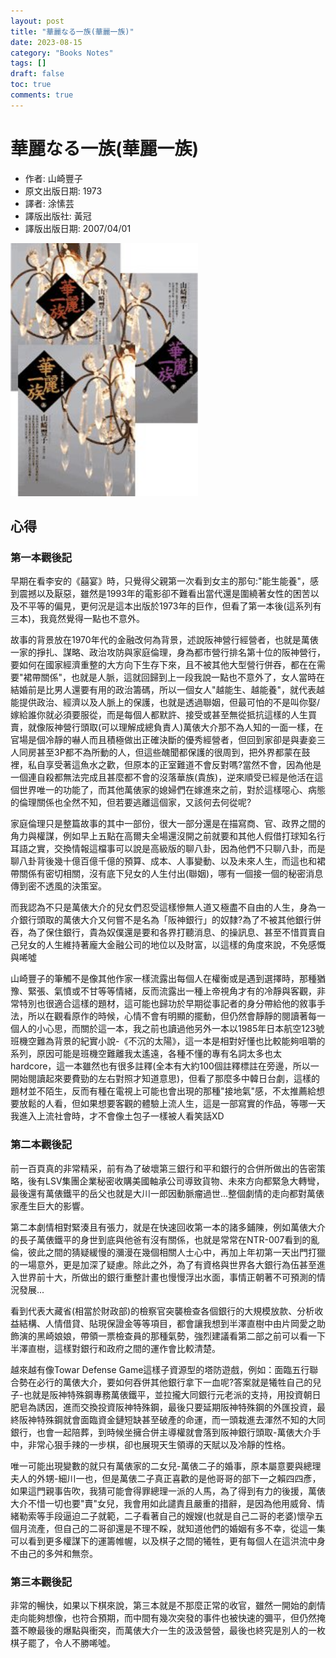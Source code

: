 ```yaml
---
layout: post
title: "華麗なる一族(華麗一族)"
date: 2023-08-15
category: "Books Notes"
tags: []
draft: false
toc: true
comments: true
---
```


# 華麗なる一族(華麗一族)
* 作者: 山崎豐子
* 原文出版日期: 1973
* 譯者: 涂愫芸
* 譯版出版社: 黃冠
* 譯版出版日期: 2007/04/01

<img src="/assets/posts/華麗一族.jpg" alt="" width="300"/>
<!-- more -->

## 心得

### 第一本觀後記
早期在看李安的《囍宴》時，只覺得父親第一次看到女主的那句:"能生能養"，感到震撼以及厭惡，雖然是1993年的電影卻不難看出當代還是圍繞著女性的困苦以及不平等的偏見，更何況是這本出版於1973年的巨作，但看了第一本後(這系列有三本)，我竟然覺得一點也不意外。

故事的背景放在1970年代的金融改何為背景，述說阪神營行經營者，也就是萬俵一家的掙扎、謀略、政治攻防與家庭倫理，身為都市營行排名第十位的阪神營行，要如何在國家經濟重整的大方向下生存下來，且不被其他大型營行併吞，都在在需要"裙帶關係"，也就是人脈，這就回歸到上一段我說一點也不意外了，女人當時在結婚前是比男人還要有用的政治籌碼，所以一個女人"越能生、越能養"，就代表越能提供政治、經濟以及人脈上的保護，也就是透過聯姻，但最可怕的不是叫你娶/嫁給誰你就必須要服從，而是每個人都默許、接受或甚至無從抵抗這樣的人生買賣，就像阪神營行頭取(可以理解成總負責人)萬俵大介那不為人知的一面一樣，在官場是個冷靜的嚇人而且積極做出正確決斷的優秀經營者，但回到家卻是與妻妾三人同房甚至3P都不為所動的人，但這些醜聞都保護的很周到，把外界都蒙在鼓裡，私自享受著這魚水之歡，但原本的正室難道不會反對嗎?當然不會，因為他是一個連自殺都無法完成且甚麼都不會的沒落華族(貴族)，逆來順受已經是他活在這個世界唯一的功能了，而其他萬俵家的媳婦們在嫁進來之前，對於這樣噁心、病態的倫理關係也全然不知，但若要逃離這個家，又該何去何從呢?

家庭倫理只是整篇故事的其中一部份，很大一部分還是在描寫商、官、政界之間的角力與權謀，例如早上五點在高爾夫全場還沒開之前就要和其他人假借打球知名行耳語之實，交換情報這檔事可以說是高級版的聊八卦，因為他們不只聊八卦，而是聊八卦背後幾十億百億千億的預算、成本、人事變動、以及未來人生，而這也和裙帶關係有密切相關，沒有底下兒女的人生付出(聯姻)，哪有一個接一個的秘密消息傳到密不透風的決策室。

而我認為不只是萬俵大介的兒女們忍受這樣慘無人道又極盡不自由的人生，身為一介銀行頭取的萬俵大介又何嘗不是名為「阪神銀行」的奴隸?為了不被其他銀行併吞，為了保住銀行，貴為奴僕還是要和各界打聽消息、的操訊息、甚至不惜買賣自己兒女的人生維持著龐大金融公司的地位以及財富，以這樣的角度來說，不免感慨與唏噓

山崎豐子的筆觸不是像其他作家一樣流露出每個人在權衡或是遇到選擇時，那種猶豫、緊張、氣憤或不甘等等情緒，反而流露出一種上帝視角才有的冷靜與客觀，非常特別也很適合這樣的題材，這可能也歸功於早期從事記者的身分帶給他的敘事手法，所以在觀看原作的時候，心情不會有明顯的擺動，但仍然會靜靜的閱讀著每一個人的小心思，而關於這一本，我之前也讀過他另外一本以1985年日本航空123號班機空難為背景的紀實小說-《不沉的太陽》，這一本是相對好懂也比較能夠咀嚼的系列，原因可能是班機空難離我太遙遠，各種不懂的專有名詞太多也太hardcore，這一本雖然也有很多註釋(全本有大約100個註釋標註在旁邊，所以一開始閱讀起來要費勁的左右對照才知道意思)，但看了那麼多中韓日台劇，這樣的題材並不陌生，反而有種在電視上可能也會出現的那種"接地氣"感，不太推薦給想要放鬆的人看，但如果想要客觀的體驗上流人生，這是一部寫實的作品，等哪一天我進入上流社會時，才不會像土包子一樣被人看笑話XD

### 第二本觀後記
前一百頁真的非常精采，前有為了破壞第三銀行和平和銀行的合併所做出的告密策略，後有LSV集團企業秘密收購美國軸承公司導致貨物、未來方向都緊急大轉彎，最後還有萬俵鐵平的岳父也就是大川一郎因動脈瘤過世...整個劇情的走向都對萬俵家產生巨大的影響。

第二本劇情相對緊湊且有張力，就是在快速回收第一本的諸多鋪陳，例如萬俵大介的長子萬俵鐵平的身世到底與他爸有沒有關係，也就是常常在NTR-007看到的亂倫，彼此之間的猜疑緩慢的瀰漫在幾個相關人士心中，再加上年初第一天出門打獵的一場意外，更是加深了疑慮。除此之外，為了有資格與世界各大銀行為伍甚至進入世界前十大，所做出的銀行重整計畫也慢慢浮出水面，事情正朝著不可預測的情況發展...

看到代表大藏省(相當於財政部)的檢察官突襲檢查各個銀行的大規模放款、分析收益結構、人情借貸、貼現保證金等等項目，都會讓我想到半澤直樹中由片岡愛之助飾演的黑崎娘娘，帶領一票檢查員的那種氣勢，強烈建議看第二部之前可以看一下半澤直樹，這樣對銀行和政府之間的運作會比較清楚。

越來越有像Towar Defense Game這樣子資源型的塔防遊戲，例如：面臨五行聯合勢在必行的萬俵大介，要如何吞併其他銀行拿下一血呢?答案就是犧牲自己的兒子-也就是阪神特殊鋼專務萬俵鐵平，並拉攏大同銀行元老派的支持，用投資朝日肥皂為誘因，進而交換投資阪神特殊鋼，最後只要延期阪神特殊鋼的外匯投資，最終阪神特殊鋼就會面臨資金鏈短缺甚至破產的命運，而一頭栽進去渾然不知的大同銀行，也會一起陪葬，到時候坐擁合併主導權就會落到阪神銀行頭取-萬俵大介手中，非常心狠手辣的一步棋，卻也展現天生領導的天賦以及冷靜的性格。

唯一可能出現變數的就只有萬俵家的二女兒-萬俵二子的婚事，原本屬意要與總理夫人的外甥-細川一也，但是萬俵二子真正喜歡的是他哥哥的部下一之賴四四彥，如果這門親事告吹，我猜可能會得罪總理一派的人馬，為了得到有力的後援，萬俵大介不惜一切也要"賣"女兒，我會用如此譴責且嚴重的措辭，是因為他用威脅、情緒勒索等手段逼迫二子就範，二子看著自己的嫂嫂(也就是自己二哥的老婆)懷孕五個月流產，但自己的二哥卻還是不理不睬，就知道他們的婚姻有多不幸，從這一集可以看到更多權謀下的運籌帷幄，以及棋子之間的犧牲，更有每個人在這洪流中身不由己的多舛和無奈。

### 第三本觀後記
非常的暢快，如果以下棋來說，第三本就是不那麼正常的收官，雖然一開始的劇情走向能夠想像，也符合預期，而中間有幾次突發的事件也被快速的彌平，但仍然掩蓋不瞭最後的爆點與衝突，而萬俵大介一生的汲汲營營，最後也終究是別人的一枚棋子罷了，令人不勝唏噓。